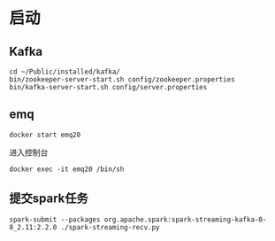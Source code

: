 # 启动
## Kafka
```shell
cd ~/Public/installed/kafka/
bin/zookeeper-server-start.sh config/zookeeper.properties
bin/kafka-server-start.sh config/server.properties
```

## emq

```shell
docker start emq20
```

进入控制台

```shell
docker exec -it emq20 /bin/sh
```

## 提交spark任务

```shell
spark-submit --packages org.apache.spark:spark-streaming-kafka-0-8_2.11:2.2.0 ./spark-streaming-recv.py
```

